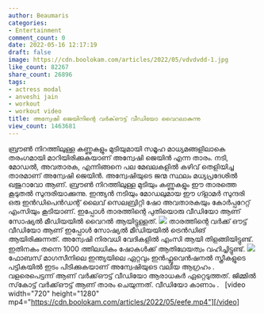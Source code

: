 ```yaml
---
author: Beaumaris
categories:
- Entertainment
comment_count: 0
date: 2022-05-16 12:17:19
draft: false
image: https://cdn.boolokam.com/articles/2022/05/vdvdvdd-1.jpg
like_count: 82267
share_count: 26896
tags:
- actress modal
- anveshi jain
- workout
- workout video
title: അന്വേഷി ജെയിനിന്റെ വർക്ഔട്ട് വീഡിയോ വൈറലാകുന്നു
view_count: 1463681
---
```


ബ്രൗൺ നിറത്തിലുള്ള കണ്ണുകളും മുടിയുമായി സമൂഹ മാധ്യമങ്ങളിലാകെ തരംഗമായി മാറിയിരിക്കുകയാണ് അന്വേഷി ജെയിൻ എന്ന താരം. നടി, മോഡൽ, അവതാരക, എന്നിങ്ങനെ പല മേഖലകളിൽ കഴിവ് തെളിയിച്ച താരമാണ് അന്വേഷി ജെയിൻ. അന്വേഷിയുടെ ജന്മ സ്ഥലം മധ്യപ്രദേശിൽ ഖജുറാവോ ആണ്. ബ്രൗൺ നിറത്തിലുള്ള മുടിയും കണ്ണുകളും ഈ താരത്തെ കൂടുതൽ സുന്ദരിയാക്കുന്നു. ഇന്ത്യൻ നടിയും മോഡലുമായ ഈ ഗ്ളാമർ സുന്ദരി ഒരു ഇൻഡിപെൻഡന്റ് ലൈവ് സെലബ്രിറ്റി ഷോ അവതാരകയും കോർപ്പറേറ്റ് എംസിയും കൂടിയാണ്. ഇപ്പോൾ താരത്തിന്റെ പുതിയൊരു വീഡിയോ ആണ് സോഷ്യൽ മീഡിയയിൽ വൈറൽ ആയിട്ടുള്ളത്. ![](https://cdn.boolokam.com/articles/2022/05/vdvdvdd-1.jpg) താരത്തിന്റെ വർക്ക് ഔട്ട്‌ വീഡിയോ ആണ് ഇപ്പോൾ സോഷ്യൽ മീഡിയയിൽ ട്രെൻഡിങ് ആയിരിക്കുന്നത്. അന്വേഷി നിരവധി വേദികളിൽ എംസി ആയി തിളങ്ങിയിട്ടുണ്ട്. ഇതിനകം തന്നെ 1000 ത്തിലധികം ഷോകൾക്ക് ആതിഥേയത്വം വഹിച്ചിട്ടുണ്ട്. ![](https://cdn.boolokam.com/articles/2022/05/cscssc.jpg) ഫോബസ് മാഗസീനിലെ ഇന്ത്യയിലെ ഏറ്റവും ഇൻഫ്ലുവെൻഷനൽ സ്ത്രീകളുടെ പട്ടികയിൽ ഇടം പിടിക്കുകയാണ് അന്വേഷിയുടെ വലിയ ആഗ്രഹം . വളരെപെട്ടന്ന് ആണ് വർക്ക്ഔട്ട് വീഡിയോ ആരാധകർ ഏറ്റെടുത്തത്. ജിമ്മിൽ സ്‌കോട്ട് വർക്ക്ഔട്ട് ആണ് താരം ചെയുന്നത്. വീഡിയോ കാണാം . &nbsp; [video width="720" height="1280" mp4="https://cdn.boolokam.com/articles/2022/05/eefe.mp4"][/video]